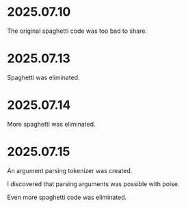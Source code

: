 # 2025.07.10

The original spaghetti code was too bad to share.

# 2025.07.13

Spaghetti was eliminated.

# 2025.07.14

More spaghetti was eliminated.

# 2025.07.15

An argument parsing tokenizer was created.

I discovered that parsing arguments was possible with poise.

Even more spaghetti code was eliminated.